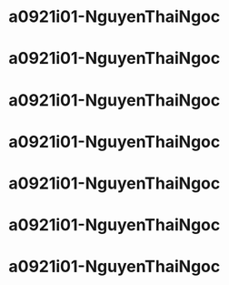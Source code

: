 # a0921i01-NguyenThaiNgoc
# a0921i01-NguyenThaiNgoc
# a0921i01-NguyenThaiNgoc
# a0921i01-NguyenThaiNgoc
# a0921i01-NguyenThaiNgoc
# a0921i01-NguyenThaiNgoc
# a0921i01-NguyenThaiNgoc
